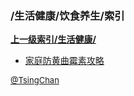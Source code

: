### /生活健康/饮食养生/索引


**[上一级索引/生活健康/](/生活健康/)**

- [家庭防黄曲霉素攻略](/生活健康/饮食养生/家庭防黄曲霉素攻略)


<font size=2 color='grey'> [@TsingChan](https://github.com/tsingchan) </font>

